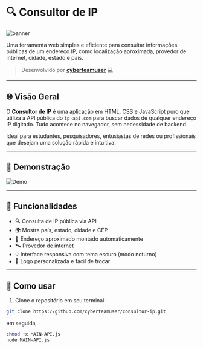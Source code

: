 # 🔍 Consultor de IP

![banner](https://upload.wikimedia.org/wikipedia/commons/a/a7/React-icon.svg)

Uma ferramenta web simples e eficiente para consultar informações públicas de um endereço IP, como localização aproximada, provedor de internet, cidade, estado e país.

> Desenvolvido por **[cyberteamuser](https://github.com/cyberteamuser)** 💻

---

## 🌐 Visão Geral

O **Consultor de IP** é uma aplicação em HTML, CSS e JavaScript puro que utiliza a API pública do `ip-api.com` para buscar dados de qualquer endereço IP digitado. Tudo acontece no navegador, sem necessidade de backend.

Ideal para estudantes, pesquisadores, entusiastas de redes ou profissionais que desejam uma solução rápida e intuitiva.

---

## 🎥 Demonstração

![Demo](https://user-images.githubusercontent.com/0000000/demo.gif)

---

## 🧰 Funcionalidades

- 🔍 Consulta de IP pública via API
- 🌍 Mostra país, estado, cidade e CEP
- 🧭 Endereço aproximado montado automaticamente
- 🛰️ Provedor de internet
- 💡 Interface responsiva com tema escuro (modo noturno)
- 📸 Logo personalizada e fácil de trocar

---

## 🚀 Como usar

1. Clone o repositório em seu terminal:

```bash
git clone https://github.com/cyberteamuser/consultor-ip.git

```
em seguida,

```bash
chmod +x MAIN-API.js
node MAIN-API.js
